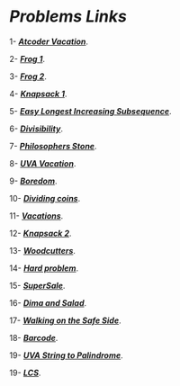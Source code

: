 # ***Problems Links***

1- [***Atcoder Vacation***](https://atcoder.jp/contests/dp/tasks/dp_c?lang=en).

2- [***Frog 1***](https://atcoder.jp/contests/dp/tasks/dp_a?lang=en).

3- [***Frog 2***](https://atcoder.jp/contests/dp/tasks/dp_b?lang=en).

4- [***Knapsack 1***](https://atcoder.jp/contests/dp/tasks/dp_d?lang=en).

5- [***Easy Longest Increasing Subsequence***](https://www.spoj.com/problems/ELIS/en/).

6- [***Divisibility***](https://onlinejudge.org/index.php?option=com_onlinejudge&Itemid=8&page=show_problem&problem=977).

7- [***Philosophers Stone***](https://www.spoj.com/problems/BYTESM2/en/).

8- [***UVA Vacation***](https://onlinejudge.org/index.php?option=com_onlinejudge&Itemid=8&page=show_problem&problem=1133).

9- [***Boredom***](https://codeforces.com/problemset/problem/456/C ).

10- [***Dividing coins***](https://onlinejudge.org/index.php?option=com_onlinejudge&Itemid=8&page=show_problem&problem=503).

11- [***Vacations***](https://codeforces.com/problemset/problem/699/C).

12- [***Knapsack 2***](https://atcoder.jp/contests/dp/tasks/dp_e?lang=en ).

13- [***Woodcutters***](https://codeforces.com/contest/545/problem/C).

14- [***Hard problem***](https://codeforces.com/contest/706/problem/C).

15- [***SuperSale***](https://onlinejudge.org/index.php?option=com_onlinejudge&Itemid=8&page=show_problem&problem=1071).

16- [***Dima and Salad***](https://codeforces.com/contest/366/problem/C ).

17- [***Walking on the Safe Side***](https://onlinejudge.org/index.php?option=com_onlinejudge&Itemid=8&page=show_problem&problem=766).

18- [***Barcode***](https://codeforces.com/problemset/problem/225/C).

19- [***UVA String to Palindrome***](https://onlinejudge.org/index.php?option=com_onlinejudge&Itemid=8&page=show_problem&problem=1680).

19- [***LCS***](https://atcoder.jp/contests/dp/tasks/dp_f).


